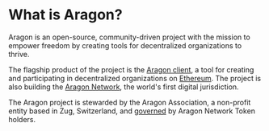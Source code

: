 # What is Aragon?

Aragon is an open-source, community-driven project with the mission to empower freedom by creating tools for decentralized organizations to thrive.

The flagship product of the project is the [Aragon client](https://aragon.org/discover), a tool for creating and participating in decentralized organizations on [Ethereum](https://ethereum.org). The project is also building the [Aragon Network](https://aragon.org/network), the world's first digital jurisdiction.

The Aragon project is stewarded by the Aragon Association, a non-profit entity based in Zug, Switzerland, and [governed](https://aragon.org/project/governance) by Aragon Network Token holders.
